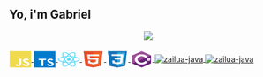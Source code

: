 ## Yo, i'm Gabriel
<div align="center">
  <a href="https://github.com/zailua">
  <img height="180em" src="https://github-readme-stats.vercel.app/api/top-langs/?username=zailua&layout=compact&langs_count=7&theme=monokai"/>
</div>
<div style="display: inline_block"><br>
  <img align="center" alt="zailua-Js" height="30" width="40" src="https://raw.githubusercontent.com/devicons/devicon/master/icons/javascript/javascript-plain.svg">
  <img align="center" alt="zailua-Ts" height="30" width="40" src="https://raw.githubusercontent.com/devicons/devicon/master/icons/typescript/typescript-plain.svg">
  <img align="center" alt="zailua-React" height="30" width="40" src="https://raw.githubusercontent.com/devicons/devicon/master/icons/react/react-original.svg">
  <img align="center" alt="zailua-HTML" height="30" width="40" src="https://raw.githubusercontent.com/devicons/devicon/master/icons/html5/html5-original.svg">
  <img align="center" alt="zailua-CSS" height="30" width="40" src="https://raw.githubusercontent.com/devicons/devicon/master/icons/css3/css3-original.svg">
  <img align="center" alt="zailua-Csharp" height="30" width="40" src="https://raw.githubusercontent.com/devicons/devicon/master/icons/csharp/csharp-original.svg">
  <img align="center" alt="zailua-java" height="30" width="40" src="https://cdn.jsdelivr.net/gh/devicons/devicon/icons/java/java-plain.svg" />
  <img align="center" alt="zailua-java" height="30" width="40" src="https://cdn.jsdelivr.net/gh/devicons/devicon/icons/nodejs/nodejs-original.svg" />
  <img align="right" alt="" height="150" widht="130" style="border-radius:50px;" src="https://media.discordapp.net/attachments/838906578869682199/959060521783554078/giphy.gif">
</div>
  
